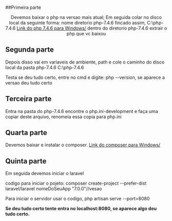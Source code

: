 ##Primeira parte
<p align="center">Devemos baixar o php na versao mais atual;
Em seguida colar no disco local da seguinte forma: nome diretorio php-7.4.6 fincado assim, C:\php-7.4.6
<a href="https://drive.google.com/file/d/1rpytvxczNfD9aooy3wnK32i4HgdvfOQP/view?usp=sharing">Link do php 7.4.6 para Windows/</a>
dentro do diretorio php-7.4.6 extrair o php que vc baixou</p>


## Segunda parte
Depois disso vai em variaveis de ambiente, path e cole o caminho do disco local da pasta php-7.4.6
C:\php-7.4.6
<p>Testa se deu tudo certo, entre no cmd e digite: php --version, se aparece a versao deu tudo certo</p>


## Terceira parte
Entra na pasta do php-7.4.6 encontre o php.ini-development e faça uma copiar deste arquivo,
renomeia essa copia para php.ini

## Quarta parte
Devemos baixar e instalar o composer.
<a href="https://getcomposer.org/Composer-Setup.exe">Link do composer para Windows/</a>


## Quinta parte
Em seguida devemos iniciar o laravel

codigo para iniciar o pojeto: composer create-project --prefer-dist laravel/laravel nomeDoSeuApp "7.0.0"//vesao


Para iniciar o servidor usar o codigo, php artisan serve --port=8080

<b> Se deu tudo certo tente entra no localhost:8080, se aparece algo deu tudo certo. </b>
